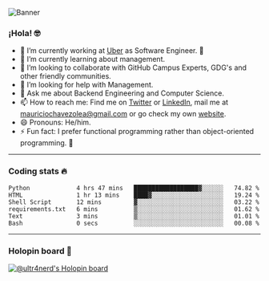 ![Banner](banner.gif)

### ¡Hola! 🤓

- 🔭 I’m currently working at [Uber](https://uber.com) as Software Engineer. 🚗
- 🌱 I’m currently learning about management.
- 👯 I’m looking to collaborate with GitHub Campus Experts, GDG's and other friendly communities.
- 🤔 I’m looking for help with Management.
- 💬 Ask me about Backend Engineering and Computer Science.
- 📫 How to reach me: Find me on [Twitter](https://twitter.com/ultr4nerd) or [LinkedIn](https://www.linkedin.com/in/ultr4nerd), mail me at [mauriciochavezolea@gmail.com](mailto:mauriciochavezolea@gmail.com) or go check my own [website](https://mauriciochavez.dev).
- 😄 Pronouns: He/him. 
- ⚡ Fun fact: I prefer functional programming rather than object-oriented programming. 🤭
---

### Coding stats 🔥

<!--START_SECTION:waka-->

```text
Python             4 hrs 47 mins   ██████████████████▓░░░░░░   74.82 %
HTML               1 hr 13 mins    ████▓░░░░░░░░░░░░░░░░░░░░   19.24 %
Shell Script       12 mins         ▓░░░░░░░░░░░░░░░░░░░░░░░░   03.22 %
requirements.txt   6 mins          ▒░░░░░░░░░░░░░░░░░░░░░░░░   01.62 %
Text               3 mins          ▒░░░░░░░░░░░░░░░░░░░░░░░░   01.01 %
Bash               0 secs          ░░░░░░░░░░░░░░░░░░░░░░░░░   00.08 %
```

<!--END_SECTION:waka-->

---

### Holopin board 🦖

[![@ultr4nerd's Holopin board](https://holopin.me/ultr4nerd)](https://holopin.io/@ultr4nerd)
